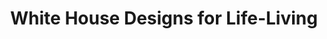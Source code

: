 ---
title: "White House Designs for Life-Living"
url: /wayne/white-house-designs-for-life-living/
shop: furniture
---